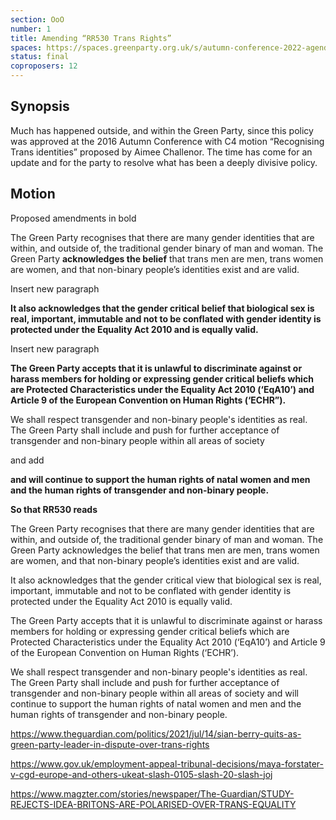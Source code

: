 ```yaml
---
section: OoO
number: 1
title: Amending “RR530 Trans Rights”
spaces: https://spaces.greenparty.org.uk/s/autumn-conference-2022-agenda-forum/?contentId=98159
status: final
coproposers: 12
---
```

## Synopsis
Much has happened outside, and within the Green Party, since this policy was approved at the 2016 Autumn Conference with C4 motion “Recognising Trans identities” proposed by Aimee Challenor. The time has come for an update and for the party to resolve what has been a deeply divisive policy.

## Motion

Proposed amendments in bold

The Green Party recognises that there are many gender identities that are within, and outside of, the traditional gender binary of man and woman. The Green Party **acknowledges the belief** that trans men are men, trans women are women, and that non-binary people’s identities exist and are valid.

Insert new paragraph

**It also acknowledges that the gender critical belief that biological sex is real, important, immutable and not to be conflated with gender identity is protected under the Equality Act 2010 and is equally valid.**

Insert new paragraph

**The Green Party accepts that it is unlawful to discriminate against or harass members for holding or expressing gender critical beliefs which are Protected Characteristics under the Equality Act 2010 (‘EqA10’) and Article 9 of the European Convention on Human Rights (‘ECHR”).**

We shall respect transgender and non-binary people's identities as real. The Green Party shall include and push for further acceptance of transgender and non-binary people within all areas of society

and add

**and will continue to support the human rights of natal women and men and the human rights of transgender and non-binary people.**

**So that RR530 reads**

The Green Party recognises that there are many gender identities that are within, and outside of, the traditional gender binary of man and woman. The Green Party acknowledges the belief that trans men are men, trans women are women, and that non-binary people’s identities exist and are valid.

It also acknowledges that the gender critical view that biological sex is real, important, immutable and not to be conflated with gender identity is protected under the Equality Act 2010 is equally valid.

The Green Party accepts that it is unlawful to discriminate against or harass members for holding or expressing gender critical beliefs which are Protected Characteristics under the Equality Act 2010 (‘EqA10’) and Article 9 of the European Convention on Human Rights (‘ECHR’).

We shall respect transgender and non-binary people's identities as real. The Green Party shall include and push for further acceptance of transgender and non-binary people within all areas of society and will continue to support the human rights of natal women and men and the human rights of transgender and non-binary people.

https://www.theguardian.com/politics/2021/jul/14/sian-berry-quits-as-green-party-leader-in-dispute-over-trans-rights

https://www.gov.uk/employment-appeal-tribunal-decisions/maya-forstater-v-cgd-europe-and-others-ukeat-slash-0105-slash-20-slash-joj

https://www.magzter.com/stories/newspaper/The-Guardian/STUDY-REJECTS-IDEA-BRITONS-ARE-POLARISED-OVER-TRANS-EQUALITY
